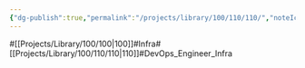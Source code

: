```yaml
---
{"dg-publish":true,"permalink":"/projects/library/100/110/110/","noteIcon":"0","created":"2024-01-24T15:24:09.123+09:00","updated":"2024-04-11T00:14:14.209+09:00"}
---
```


#[[Projects/Library/100/100\|100]]#Infra#[[Projects/Library/100/110/110\|110]]#DevOps_Engineer_Infra

